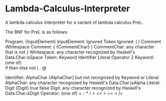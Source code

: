 # Lambda-Calculus-Interpreter
A lambda calculus interpreter for a variant of lambda calculus PreL.


The BNF for PreL is as follows:

Program:
		{InputElement}
InputElement:
		Ignored
		Token
Ignored:
		(
		)
		Comment
		Whitespace
Comment:
		{ {CommentChar}	}
CommentChar:
		any	character	that	is	not	}
Whitespace:
any	character	recognized	by	Haskell's	Data.Char.isSpace
Token:
		Keyword
		Identifier
		Literal
		Operator
2
Keyword:
		(one	of)		
		if then else not \ . @
		
Identifier:
		AlphaChar	{AlphaChar} but	not	recognized	by	Keyword or	Literal
AlphaChar:
		any	character	recognized	by	Haskell's	Data.Char.isAlpha
Literal:
		Digit	{Digit}
		true
		false
Digit:
any character	recognized	by	Haskell's	Data.Char.isDigit
Operator:
		(one	of)
		+ - * / < <= > >= = /=
